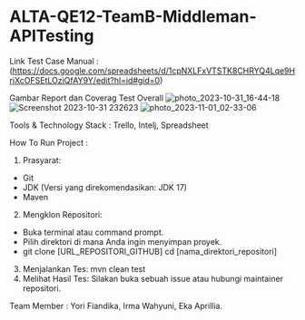 # ALTA-QE12-TeamB-Middleman-APITesting #

Link Test Case Manual : (https://docs.google.com/spreadsheets/d/1cpNXLFxVTSTK8CHRYQ4Lqe9HrjXcOFSEtLOziQfAY9Y/edit?hl=id#gid=0)

Gambar Report dan Coverag Test Overall
![photo_2023-10-31_16-44-18](https://github.com/yorigustama/ALTA-QE12-TeamB-Middleman-WebTesting/assets/50369208/8aedd729-b18b-4ed5-9602-5b8d55d0241e)
![Screenshot 2023-10-31 232623](https://github.com/yorigustama/ALTA-QE12-TeamB-Middleman-WebTesting/assets/50369208/ef957e50-796e-4101-9681-345fd25d28cb)
![photo_2023-11-01_02-33-06](https://github.com/yorigustama/ALTA-QE12-TeamB-Middleman-APITesting/assets/50369208/a3a481c3-b783-45f0-abd7-ea28e20f5604)


Tools & Technology Stack : Trello, Intelj, Spreadsheet 

How To Run Project :

1. Prasyarat:
* Git
* JDK (Versi yang direkomendasikan: JDK 17)
* Maven
2. Mengklon Repositori:
* Buka terminal atau command prompt.
* Pilih direktori di mana Anda ingin menyimpan proyek.
* git clone [URL_REPOSITORI_GITHUB] cd [nama_direktori_repositori]
3. Menjalankan Tes: mvn clean test
4. Melihat Hasil Tes: Silakan buka sebuah issue atau hubungi maintainer repositori.

Team Member :
Yori Fiandika,
Irma Wahyuni,
Eka Aprillia.

